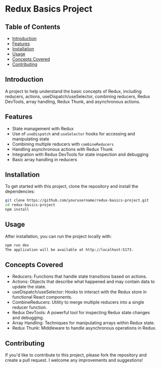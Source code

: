 # Redux Basics Project

## Table of Contents

- [Introduction](#introduction)
- [Features](#features)
- [Installation](#installation)
- [Usage](#usage)
- [Concepts Covered](#concepts-covered)
- [Contributing](#contributing)

## Introduction

A project to help understand the basic concepts of Redux, including reducers, actions, useDispatch/useSelector, combining reducers, Redux DevTools, array handling, Redux Thunk, and asynchronous actions.

## Features

- State management with Redux
- Use of `useDispatch` and `useSelector` hooks for accessing and manipulating state
- Combining multiple reducers with `combineReducers`
- Handling asynchronous actions with Redux Thunk
- Integration with Redux DevTools for state inspection and debugging
- Basic array handling in reducers

## Installation

To get started with this project, clone the repository and install the dependencies:

```bash
git clone https://github.com/yourusername/redux-basics-project.git
cd redux-basics-project
npm install
```

## Usage

After installation, you can run the project locally with:

```bash
npm run dev
The application will be available at http://localhost:5173.
```

## Concepts Covered

- Reducers: Functions that handle state transitions based on actions.
- Actions: Objects that describe what happened and may contain data to update the state.
- useDispatch/useSelector: Hooks to interact with the Redux store in functional React components.
- CombineReducers: Utility to merge multiple reducers into a single reducer function.
- Redux DevTools: A powerful tool for inspecting Redux state changes and debugging.
- Array Handling: Techniques for manipulating arrays within Redux state.
- Redux Thunk: Middleware to handle asynchronous operations in Redux.

## Contributing

If you'd like to contribute to this project, please fork the repository and create a pull request. I welcome any improvements and suggestions!
